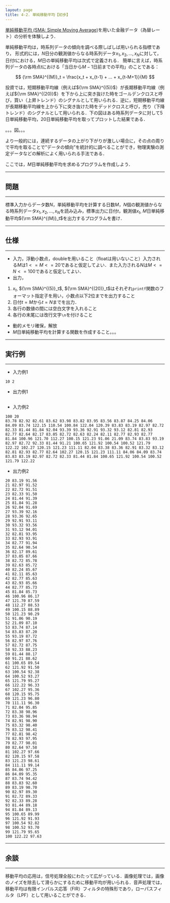 ```yaml
---
layout: page
title: 4-2. 単純移動平均【初歩】
---
```


[単純移動平均 (SMA: Simple Moving Average)](https://ja.wikipedia.org/wiki/%E7%A7%BB%E5%8B%95%E5%B9%B3%E5%9D%87)を用いた金融データ（為替レート）の分析を体験しよう．

単純移動平均は，時系列データの傾向を調べる際しばしば用いられる指標であり，
形式的には，$N$日分の観測値からなる時系列データ$x_1, x_2, ..., x_N$に対して，日付$t$における，$M$日の単純移動平均は次式で定義される．
簡単に言えば，時系列データの各時点$t$における「当日から$M-1$日前までの平均」のことである：

$$ {\rm SMA}^{(M)}_t = \frac{x_t + x_{t-1} + ... + x_{t-M+1}}{M} $$

投資では，短期移動平均線（例えば${\rm SMA}^{(5)}$）が長期移動平均線（例えば${\rm SMA}^{(20)}$）を下から上に突き抜けた時をゴールデンクロスと呼び，買い（上昇トレンド）のシグナルとして用いられる．逆に，短期移動平均線が長期移動平均線を上から下に突き抜けた時をデッドクロスと呼び，売り（下降トレンド）のシグナルとして用いられる．下の図はある時系列データに対して5日単純移動平均，20日単純移動平均を取ってプロットした結果である．

。。。図。。。

より一般的には，連続するデータの上がり下がりが激しい場合に，その点の周りで平均を取ることで”データの傾向”を統計的に調べることができ，物理実験の測定データなどの解析によく用いられる手法である．

ここでは，$M$日単純移動平均を求めるプログラムを作成しよう．



---
## 問題
---

標準入力からデータ数$N$，単純移動平均を計算する日数$M$，$N$個の観測値からなる時系列データ$x_1, x_2, ..., x_{N}$を読み込み，標準出力に日付$t$，観測値$x_t$, $M$日単純移動平均${\rm SMA}^{(M)}_t$を出力するプログラムを書け．

---
## 仕様
---

- 入力，浮動小数点，doubleを用いること（floatは用いないこと）入力される$M$は$1<=M<=20$であると仮定してよい．また入力される$N$は$M<=N<=100$であると仮定してよい．
- 出力，
1. $x_t$, ${\rm SMA}^{(5)}_t$, ${\rm SMA}^{(20)}_t$はそれぞれ`printf`関数のフォーマット指定子を用い，小数点以下2位までを出力すること
2. 日付$t=M$から$t=N$までを出力．
3. 各行の数値の間には空白文字を入れること
4. 各行の末尾には改行文字`\n`を付けること
- 動的メモリ確保，解放
- $M$日単純移動平均を計算する関数を作成すること。。。

---
## 実行例
---
  - 入力例1

  ```
  10 2
  
  ```

  - 出力例1
  ```
  ```
  
  - 入力例2

  ```
  100 20
83.78 82.92 82.61 83.62 83.98 83.82 83.95 83.56 83.87 84.25 84.06 84.09 83.74 122.15 110.54 100.84 122.04 120.39 83.83 83.19 82.97 82.72 82.33 81.44 81.84 92.04 93.39 93.36 92.91 93.32 93.12 82.81 82.93 82.77 82.64 82.17 83.05 82.72 82.63 82.24 82.11 82.77 82.93 82.77 81.84 100.96 121.70 112.27 100.15 121.23 91.06 21.09 83.74 83.83 93.19 82.97 82.72 92.33 81.44 91.21 100.65 121.92 100.54 100.52 121.79 122.22 102.27 120.15 121.23 111.11 82.04 83.38 83.36 82.91 83.32 83.12 82.81 82.93 82.77 82.64 102.27 120.15 121.23 111.11 84.06 84.09 83.74 83.83 83.19 82.97 82.72 82.33 81.44 81.84 100.65 121.92 100.54 100.52 121.79 122.22
  ```

  - 出力例2
  ```
  20 83.19 91.56
  21 82.97 91.52
  22 82.72 91.51
  23 82.33 91.50
  24 81.44 91.39
  25 81.84 91.28
  26 92.04 91.69
  27 93.39 92.16
  28 93.36 92.65
  29 92.91 93.11
  30 93.32 93.56
  31 93.12 94.01
  32 82.81 93.95
  33 82.93 93.91
  34 82.77 91.94
  35 82.64 90.54
  36 82.17 89.61
  37 83.05 87.66
  38 82.72 85.78
  39 82.63 85.72
  40 82.24 85.67
  41 82.11 85.63
  42 82.77 85.63
  43 82.93 85.66
  44 82.77 85.73
  45 81.84 85.73
  46 100.96 86.17
  47 121.70 87.59
  48 112.27 88.53
  49 100.15 88.89
  50 121.23 90.29
  51 91.06 90.19
  52 21.09 87.10
  53 83.74 87.14
  54 83.83 87.20
  55 93.19 87.72
  56 82.97 87.76
  57 82.72 87.75
  58 92.33 88.23
  59 81.44 88.17
  60 91.21 88.62
  61 100.65 89.54
  62 121.92 91.50
  63 100.54 92.38
  64 100.52 93.27
  65 121.79 95.27
  66 122.22 96.33
  67 102.27 95.36
  68 120.15 95.75
  69 121.23 96.80
  70 111.11 96.30
  71 82.04 95.85
  72 83.38 98.96
  73 83.36 98.94
  74 82.91 98.90
  75 83.32 98.40
  76 83.12 98.41
  77 82.81 98.42
  78 82.93 97.95
  79 82.77 98.01
  80 82.64 97.58
  81 102.27 97.66
  82 120.15 97.58
  83 121.23 98.61
  84 111.11 99.14
  85 84.06 97.25
  86 84.09 95.35
  87 83.74 94.42
  88 83.83 92.60
  89 83.19 90.70
  90 82.97 89.30
  91 82.72 89.33
  92 82.33 89.28
  93 81.44 89.18
  94 81.84 89.13
  95 100.65 89.99
  96 121.92 91.93
  97 100.54 92.82
  98 100.52 93.70
  99 121.79 95.65
  100 122.22 97.63
```

---
## 余談
---
移動平均の応用は，信号処理全般にわたって広がっている．画像処理では，画像のノイズを除去して滑らかにするために移動平均が用いられる．音声処理では，移動平均は有限インパルス応答（FIR）フィルタの特殊形であり，ローパスフィルタ（LPF）として用いることができる．
